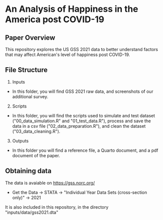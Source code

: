 #  An Analysis of Happiness in the America post COVID-19

## Paper Overview

This repository explores the US GSS 2021 data to better understand factors that may affect American's level of happiness post COVID-19.

## File Structure

1. Inputs

* In this folder, you will find GSS 2021 raw data, and screenshots of our additional survey.

2. Scripts

* In this folder, you will find the scripts used to simulate and test dataset ("00_data_simulation.R" and "01_test_data.R"), process and save the data in a csv file ("02_data_preparation.R"), and clean the dataset ("03_data_cleaning.R").

3. Outputs

* In this folder you will find a reference file, a Quarto document, and a pdf document of the paper.

## Obtaining data

The data is avaiable on https://gss.norc.org/

* Get the Data -> STATA -> "Individual Year Data Sets (cross-section only)" -> 2021

It is also included in this repository, in the directory "inputs/data/gss2021.dta"




